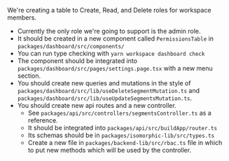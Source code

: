 We're creating a table to Create, Read, and Delete roles for workspace members.

- Currently the only role we're going to support is the admin role.
- It should be created in a new component called `PermissionsTable` in `packages/dashboard/src/components/`
- You can run type checking with `yarn workspace dashboard check`
- The component should be integrated into `packages/dashboard/src/pages/settings.page.tsx` with a new menu section.
- You should create new queries and mutations in the style of `packages/dashboard/src/lib/useDeleteSegmentMutation.ts` and `packages/dashboard/src/lib/useUpdateSegmentsMutation.ts`.
- You should create new api routes and a new controller.
    - See `packages/api/src/controllers/segmentsController.ts` as a reference.
    - It should be integrated into `packages/api/src/buildApp/router.ts`
    - Its schemas should be in `packages/isomorphic-lib/src/types.ts`
    - Create a new file in `packages/backend-lib/src/rbac.ts` file in which to put new methods which will be used by the controller.

